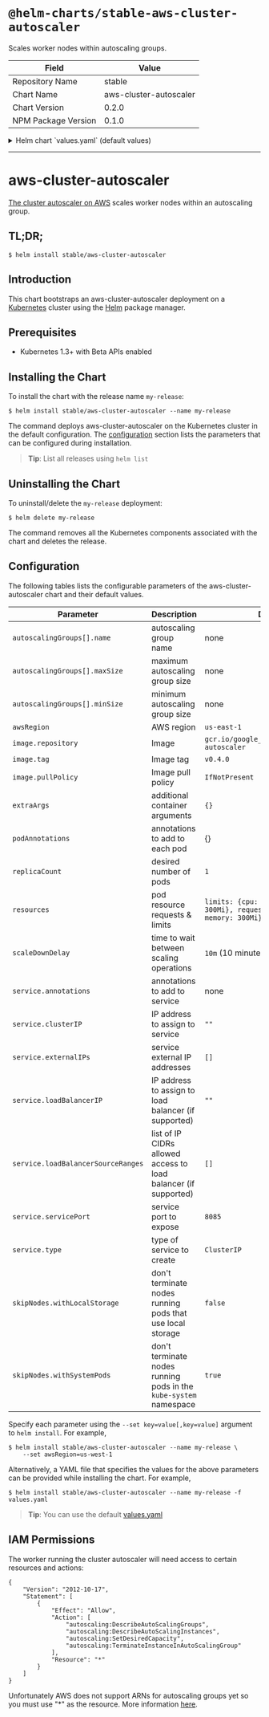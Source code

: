 # `@helm-charts/stable-aws-cluster-autoscaler`

Scales worker nodes within autoscaling groups.

| Field               | Value                  |
| ------------------- | ---------------------- |
| Repository Name     | stable                 |
| Chart Name          | aws-cluster-autoscaler |
| Chart Version       | 0.2.0                  |
| NPM Package Version | 0.1.0                  |

<details>

<summary>Helm chart `values.yaml` (default values)</summary>

```yaml
autoscalingGroups: []
# - name: asg1
#   maxSize: 1
#   minSize: 1

awsRegion: us-east-1

image:
  repository: gcr.io/google_containers/cluster-autoscaler
  tag: v0.4.0
  pullPolicy: IfNotPresent

extraArgs: []
podAnnotations: {}
replicaCount: 1

resources:
  limits:
    cpu: 100m
    memory: 300Mi
  requests:
    cpu: 100m
    memory: 300Mi

scaleDownDelay: 10m

service:
  annotations: {}
  clusterIP: ''

  ## List of IP addresses at which the service is available
  ## Ref: https://kubernetes.io/docs/user-guide/services/#external-ips
  ##
  externalIPs: []

  loadBalancerIP: ''
  loadBalancerSourceRanges: []
  servicePort: 8085
  type: ClusterIP

skipNodes:
  withLocalStorage: false
  withSystemPods: true
```

</details>

---

# aws-cluster-autoscaler

[The cluster autoscaler on AWS](https://github.com/kubernetes/contrib/tree/master/cluster-autoscaler/cloudprovider/aws) scales worker nodes within an autoscaling group.

## TL;DR;

```console
$ helm install stable/aws-cluster-autoscaler
```

## Introduction

This chart bootstraps an aws-cluster-autoscaler deployment on a [Kubernetes](http://kubernetes.io) cluster using the [Helm](https://helm.sh) package manager.

## Prerequisites

- Kubernetes 1.3+ with Beta APIs enabled

## Installing the Chart

To install the chart with the release name `my-release`:

```console
$ helm install stable/aws-cluster-autoscaler --name my-release
```

The command deploys aws-cluster-autoscaler on the Kubernetes cluster in the default configuration. The [configuration](#configuration) section lists the parameters that can be configured during installation.

> **Tip**: List all releases using `helm list`

## Uninstalling the Chart

To uninstall/delete the `my-release` deployment:

```console
$ helm delete my-release
```

The command removes all the Kubernetes components associated with the chart and deletes the release.

## Configuration

The following tables lists the configurable parameters of the aws-cluster-autoscaler chart and their default values.

| Parameter                          | Description                                                       | Default                                                                    |
| ---------------------------------- | ----------------------------------------------------------------- | -------------------------------------------------------------------------- |
| `autoscalingGroups[].name`         | autoscaling group name                                            | none                                                                       |
| `autoscalingGroups[].maxSize`      | maximum autoscaling group size                                    | none                                                                       |
| `autoscalingGroups[].minSize`      | minimum autoscaling group size                                    | none                                                                       |
| `awsRegion`                        | AWS region                                                        | `us-east-1`                                                                |
| `image.repository`                 | Image                                                             | `gcr.io/google_containers/cluster-autoscaler`                              |
| `image.tag`                        | Image tag                                                         | `v0.4.0`                                                                   |
| `image.pullPolicy`                 | Image pull policy                                                 | `IfNotPresent`                                                             |
| `extraArgs`                        | additional container arguments                                    | `{}`                                                                       |
| `podAnnotations`                   | annotations to add to each pod                                    | {}                                                                         |
| `replicaCount`                     | desired number of pods                                            | `1`                                                                        |
| `resources`                        | pod resource requests & limits                                    | `limits: {cpu: 100m, memory: 300Mi}, requests: {cpu: 100m, memory: 300Mi}` |
| `scaleDownDelay`                   | time to wait between scaling operations                           | `10m` (10 minutes)                                                         |
| `service.annotations`              | annotations to add to service                                     | none                                                                       |
| `service.clusterIP`                | IP address to assign to service                                   | `""`                                                                       |
| `service.externalIPs`              | service external IP addresses                                     | `[]`                                                                       |
| `service.loadBalancerIP`           | IP address to assign to load balancer (if supported)              | `""`                                                                       |
| `service.loadBalancerSourceRanges` | list of IP CIDRs allowed access to load balancer (if supported)   | `[]`                                                                       |
| `service.servicePort`              | service port to expose                                            | `8085`                                                                     |
| `service.type`                     | type of service to create                                         | `ClusterIP`                                                                |
| `skipNodes.withLocalStorage`       | don't terminate nodes running pods that use local storage         | `false`                                                                    |
| `skipNodes.withSystemPods`         | don't terminate nodes running pods in the `kube-system` namespace | `true`                                                                     |

Specify each parameter using the `--set key=value[,key=value]` argument to `helm install`. For example,

```console
$ helm install stable/aws-cluster-autoscaler --name my-release \
    --set awsRegion=us-west-1
```

Alternatively, a YAML file that specifies the values for the above parameters can be provided while installing the chart. For example,

```console
$ helm install stable/aws-cluster-autoscaler --name my-release -f values.yaml
```

> **Tip**: You can use the default [values.yaml](values.yaml)

## IAM Permissions

The worker running the cluster autoscaler will need access to certain resources and actions:

```
{
    "Version": "2012-10-17",
    "Statement": [
        {
            "Effect": "Allow",
            "Action": [
                "autoscaling:DescribeAutoScalingGroups",
                "autoscaling:DescribeAutoScalingInstances",
                "autoscaling:SetDesiredCapacity",
                "autoscaling:TerminateInstanceInAutoScalingGroup"
            ],
            "Resource": "*"
        }
    ]
}
```

Unfortunately AWS does not support ARNs for autoscaling groups yet so you must use "\*" as the resource. More information [here](http://docs.aws.amazon.com/autoscaling/latest/userguide/IAM.html#UsingWithAutoScaling_Actions).

